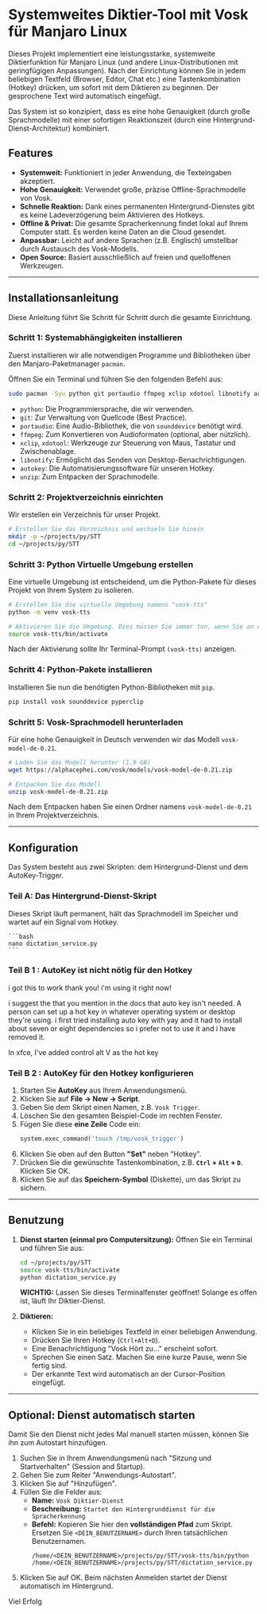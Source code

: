 # Systemweites Diktier-Tool mit Vosk für Manjaro Linux

Dieses Projekt implementiert eine leistungsstarke, systemweite Diktierfunktion für Manjaro Linux (und andere Linux-Distributionen mit geringfügigen Anpassungen). Nach der Einrichtung können Sie in jedem beliebigen Textfeld (Browser, Editor, Chat etc.) eine Tastenkombination (Hotkey) drücken, um sofort mit dem Diktieren zu beginnen. Der gesprochene Text wird automatisch eingefügt.

Das System ist so konzipiert, dass es eine hohe Genauigkeit (durch große Sprachmodelle) mit einer sofortigen Reaktionszeit (durch eine Hintergrund-Dienst-Architektur) kombiniert.

## Features

*   **Systemweit:** Funktioniert in jeder Anwendung, die Texteingaben akzeptiert.
*   **Hohe Genauigkeit:** Verwendet große, präzise Offline-Sprachmodelle von Vosk.
*   **Schnelle Reaktion:** Dank eines permanenten Hintergrund-Dienstes gibt es keine Ladeverzögerung beim Aktivieren des Hotkeys.
*   **Offline & Privat:** Die gesamte Spracherkennung findet lokal auf Ihrem Computer statt. Es werden keine Daten an die Cloud gesendet.
*   **Anpassbar:** Leicht auf andere Sprachen (z.B. Englisch) umstellbar durch Austausch des Vosk-Modells.
*   **Open Source:** Basiert ausschließlich auf freien und quelloffenen Werkzeugen.

---

## Installationsanleitung

Diese Anleitung führt Sie Schritt für Schritt durch die gesamte Einrichtung.

### Schritt 1: Systemabhängigkeiten installieren

Zuerst installieren wir alle notwendigen Programme und Bibliotheken über den Manjaro-Paketmanager `pacman`.

Öffnen Sie ein Terminal und führen Sie den folgenden Befehl aus:

```bash
sudo pacman -Syu python git portaudio ffmpeg xclip xdotool libnotify autokey unzip
```

*   `python`: Die Programmiersprache, die wir verwenden.
*   `git`: Zur Verwaltung von Quellcode (Best Practice).
*   `portaudio`: Eine Audio-Bibliothek, die von `sounddevice` benötigt wird.
*   `ffmpeg`: Zum Konvertieren von Audioformaten (optional, aber nützlich).
*   `xclip`, `xdotool`: Werkzeuge zur Steuerung von Maus, Tastatur und Zwischenablage.
*   `libnotify`: Ermöglicht das Senden von Desktop-Benachrichtigungen.
*   `autokey`: Die Automatisierungssoftware für unseren Hotkey.
*   `unzip`: Zum Entpacken der Sprachmodelle.

### Schritt 2: Projektverzeichnis einrichten

Wir erstellen ein Verzeichnis für unser Projekt.

```bash
# Erstellen Sie das Verzeichnis und wechseln Sie hinein
mkdir -p ~/projects/py/STT
cd ~/projects/py/STT
```

### Schritt 3: Python Virtuelle Umgebung erstellen

Eine virtuelle Umgebung ist entscheidend, um die Python-Pakete für dieses Projekt von Ihrem System zu isolieren.

```bash
# Erstellen Sie die virtuelle Umgebung namens "vosk-tts"
python -m venv vosk-tts

# Aktivieren Sie die Umgebung. Dies müssen Sie immer tun, wenn Sie an diesem Projekt arbeiten.
source vosk-tts/bin/activate
```
Nach der Aktivierung sollte Ihr Terminal-Prompt `(vosk-tts)` anzeigen.

### Schritt 4: Python-Pakete installieren

Installieren Sie nun die benötigten Python-Bibliotheken mit `pip`.

```bash
pip install vosk sounddevice pyperclip
```

### Schritt 5: Vosk-Sprachmodell herunterladen

Für eine hohe Genauigkeit in Deutsch verwenden wir das Modell `vosk-model-de-0.21`.

```bash
# Laden Sie das Modell herunter (1.9 GB)
wget https://alphacephei.com/vosk/models/vosk-model-de-0.21.zip

# Entpacken Sie das Modell
unzip vosk-model-de-0.21.zip
```
Nach dem Entpacken haben Sie einen Ordner namens `vosk-model-de-0.21` in Ihrem Projektverzeichnis.

---

## Konfiguration

Das System besteht aus zwei Skripten: dem Hintergrund-Dienst und dem AutoKey-Trigger.

### Teil A: Das Hintergrund-Dienst-Skript

Dieses Skript läuft permanent, hält das Sprachmodell im Speicher und wartet auf ein Signal vom Hotkey.

    ```bash
    nano dictation_service.py
    ```

### Teil B 1 : AutoKey ist nicht nötig für den Hotkey 

    
i got this to work thank you! i'm using it right now!

i suggest the that you mention in the docs that auto key isn't needed. A person can set up a hot key in whatever operating system or desktop they're using. i first tried installing auto key with yay and it had to install about seven or eight dependencies so i prefer not to use it and i have removed it.

In xfce, I've added control alt V as the hot key


### Teil B 2 : AutoKey für den Hotkey konfigurieren

1.  Starten Sie **AutoKey** aus Ihrem Anwendungsmenü.
2.  Klicken Sie auf **File -> New -> Script**.
3.  Geben Sie dem Skript einen Namen, z.B. `Vosk Trigger`.
4.  Löschen Sie den gesamten Beispiel-Code im rechten Fenster.
5.  Fügen Sie diese **eine Zeile** Code ein:
    ```python
    system.exec_command('touch /tmp/vosk_trigger')
    ```
6.  Klicken Sie oben auf den Button **"Set"** neben "Hotkey".
7.  Drücken Sie die gewünschte Tastenkombination, z.B. **`Ctrl` + `Alt` + `D`**. Klicken Sie OK.
8.  Klicken Sie auf das **Speichern-Symbol** (Diskette), um das Skript zu sichern.

---

## Benutzung

1.  **Dienst starten (einmal pro Computersitzung):**
    Öffnen Sie ein Terminal und führen Sie aus:
    ```bash
    cd ~/projects/py/STT
    source vosk-tts/bin/activate
    python dictation_service.py
    ```
    **WICHTIG:** Lassen Sie dieses Terminalfenster geöffnet! Solange es offen ist, läuft Ihr Diktier-Dienst.

2.  **Diktieren:**
    *   Klicken Sie in ein beliebiges Textfeld in einer beliebigen Anwendung.
    *   Drücken Sie Ihren Hotkey (`Ctrl+Alt+D`).
    *   Eine Benachrichtigung "Vosk Hört zu..." erscheint sofort.
    *   Sprechen Sie einen Satz. Machen Sie eine kurze Pause, wenn Sie fertig sind.
    *   Der erkannte Text wird automatisch an der Cursor-Position eingefügt.

---

## Optional: Dienst automatisch starten

Damit Sie den Dienst nicht jedes Mal manuell starten müssen, können Sie ihn zum Autostart hinzufügen.

1.  Suchen Sie in Ihrem Anwendungsmenü nach "Sitzung und Startverhalten" (Session and Startup).
2.  Gehen Sie zum Reiter "Anwendungs-Autostart".
3.  Klicken Sie auf "Hinzufügen".
4.  Füllen Sie die Felder aus:
    *   **Name:** `Vosk Diktier-Dienst`
    *   **Beschreibung:** `Startet den Hintergrunddienst für die Spracherkennung`
    *   **Befehl:** Kopieren Sie hier den **vollständigen Pfad** zum Skript. Ersetzen Sie `<DEIN_BENUTZERNAME>` durch Ihren tatsächlichen Benutzernamen.
        ```
        /home/<DEIN_BENUTZERNAME>/projects/py/STT/vosk-tts/bin/python /home/<DEIN_BENUTZERNAME>/projects/py/STT/dictation_service.py
        ```
5.  Klicken Sie auf OK. Beim nächsten Anmelden startet der Dienst automatisch im Hintergrund.

Viel Erfolg
